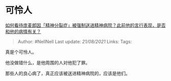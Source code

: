 # 可怜人
[如何看待庞麦郎因「精神分裂症」被强制送进精神病院？此前他的言行表现，是否和他的病情有关？](https://www.zhihu.com/question/448900152/answer/1777521326)

> Author: #NellNell 
Last update: *21/08/2021* 
Links:
Tags: 

真是个可怜人。

他没做错什么，是他周围的人对他犯了罪。

那些人的良心病了，真正应该被送进精神病院的，应该是他们。